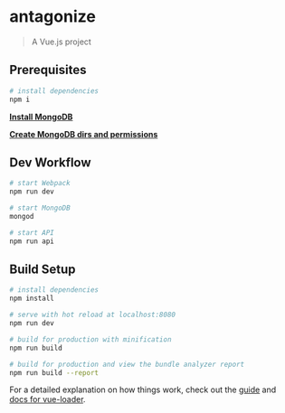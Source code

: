 # antagonize

> A Vue.js project

## Prerequisites

``` bash
# install dependencies
npm i
```
[**Install MongoDB**](https://docs.mongodb.com/manual/installation/)

[**Create MongoDB dirs and permissions**](https://stackoverflow.com/questions/28987347/setting-read-write-permissions-on-mongodb-folder)


## Dev Workflow

``` bash
# start Webpack
npm run dev

# start MongoDB
mongod

# start API
npm run api
```
## Build Setup

``` bash
# install dependencies
npm install

# serve with hot reload at localhost:8080
npm run dev

# build for production with minification
npm run build

# build for production and view the bundle analyzer report
npm run build --report
```

For a detailed explanation on how things work, check out the [guide](http://vuejs-templates.github.io/webpack/) and [docs for vue-loader](http://vuejs.github.io/vue-loader).
